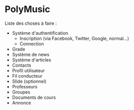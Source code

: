# PolyMusic

Liste des choses à faire :
- Système d'authentification
	- Inscription (via Facebook, Twitter, Google, normal...)
	- Connection
- Grade
- Système de news
- Système d'articles
- Contacts
- Profil utilisateur
- Fil conducteur
- Slide (optionnel)
- Professeurs
- Groupes
- Documents de cours
- Annonce